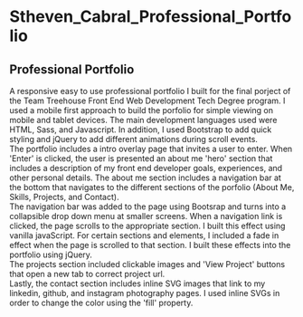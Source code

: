 # Stheven_Cabral_Professional_Portfolio
<h2>Professional Portfolio</h2>

A responsive easy to use professional portfolio I built for the final porject of the Team Treehouse Front End Web Development Tech Degree program. I used a mobile first approach to build the porfolio for simple viewing on mobile and tablet devices. The main development languages used were HTML, Sass, and Javascript. In addition, I used Bootstrap to add quick styling and jQuery to add different animations during scroll events.<br>
The portfolio includes a intro overlay page that invites a user to enter. When 'Enter' is clicked, the user is presented an about me 'hero' section that includes a description of my front end developer goals, experiences, and other personal details. The about me section includes a navigation bar at the bottom that navigates to the different sections of the porfolio (About Me, Skills, Projects, and Contact).<br>
The navigation bar was added to the page using Bootsrap and turns into a collapsible drop down menu at smaller screens. When a navigation link is clicked, the page scrolls to the appropriate section. I built this effect using vanilla javaScript. For certain sections and elements, I included a fade in effect when the page is scrolled to that section. I built these effects into the portfolio using jQuery.<br>
The projects section included clickable images and 'View Project' buttons that open a new tab to correct project url.<br> 
Lastly, the contact section includes inline SVG images that link to my linkedin, github, and instagram photography pages. I used inline SVGs in order to change the color using the 'fill' property.
